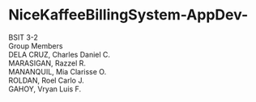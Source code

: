 # NiceKaffeeBillingSystem-AppDev-
BSIT 3-2</br>
Group Members</br>
DELA CRUZ, Charles Daniel C. </br>
MARASIGAN, Razzel R.</br>
MANANQUIL, Mia Clarisse O.</br>
ROLDAN, Roel Carlo J.</br>
GAHOY, Vryan Luis F.</br>

